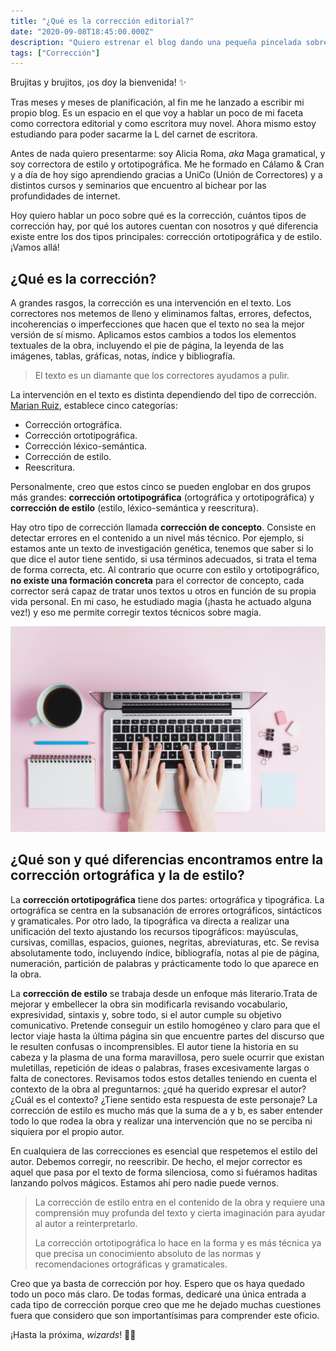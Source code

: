 ```yaml
---
title: "¿Qué es la corrección editorial?"
date: "2020-09-08T18:45:00.000Z"
description: "Quiero estrenar el blog dando una pequeña pincelada sobre la corrección editorial respondiendo a algunas preguntas: ¿qué es? ¿Cuántos tipos hay? ¿Cuál es el papel de los correctores?"
tags: ["Corrección"]
---
```


Brujitas y brujitos, ¡os doy la bienvenida! ✨

Tras meses y meses de planificación, al fin me he lanzado a escribir mi propio blog. Es un espacio en el que voy a hablar un poco de mi faceta como correctora editorial y como escritora muy novel. Ahora mismo estoy estudiando para poder sacarme la L del carnet de escritora.

Antes de nada quiero presentarme: soy Alicia Roma, _​aka_ Maga gramatical, y soy correctora de estilo y ortotipográfica. Me he formado en Cálamo & Cran y a día de hoy sigo aprendiendo gracias a UniCo (Unión de Correctores) y a distintos cursos y seminarios que encuentro al bichear por las profundidades de internet.

Hoy quiero hablar un poco sobre qué es la corrección, cuántos tipos de corrección hay, por qué los autores cuentan con nosotros y qué diferencia existe entre los dos tipos principales: corrección ortotipográfica y de estilo. ¡Vamos allá!

## ¿Qué es la corrección?

A grandes rasgos, la corrección es una intervención en el texto. Los correctores nos metemos de lleno y eliminamos faltas, errores, defectos, incoherencias o imperfecciones que hacen que el texto no sea la mejor versión de sí mismo. Aplicamos estos cambios a todos los elementos textuales de la obra, incluyendo el pie de página, la leyenda de las imágenes, tablas, gráficas, notas, índice y bibliografía.

> El texto es un diamante que los correctores ayudamos a pulir.

La intervención en el texto es distinta dependiendo del tipo de corrección. [Marian Ruiz](https://marianruiz.com/cinco-tipos-de-correccion-de-textos/), establece cinco categorías:
- Corrección ortográfica.
- Corrección ortotipográfica.
- Corrección léxico-semántica.
- Corrección de estilo.
- Reescritura.

Personalmente, creo que estos cinco se pueden englobar en dos grupos más grandes: **corrección ortotipográfica** (ortográfica y ortotipográfica) y **corrección de estilo** (estilo, léxico-semántica y reescritura).

Hay otro tipo de corrección llamada **corrección de concepto**. Consiste en detectar errores en el contenido a un nivel más técnico. Por ejemplo, si estamos ante un texto de investigación genética, tenemos que saber si lo que dice el autor tiene sentido, si usa términos adecuados, si trata el tema de forma correcta, etc. Al contrario que ocurre con estilo y ortotipográfico, **no existe una formación concreta** para el corrector de concepto, cada corrector será capaz de tratar unos textos u otros en función de su propia vida personal. En mi caso, he estudiado magia (¡hasta he actuado alguna vez!) y eso me permite corregir textos técnicos sobre magia.

![Solo son unas manos sobre un portatil muy caro, con un fondo rosa pastel monííííísimo.](./pink-laptop.jpg)

## ¿Qué son y qué diferencias encontramos entre la corrección ortográfica y la de estilo?

La **corrección ortotipográfica** tiene dos partes: ortográfica y tipográfica. La ortográfica se centra en la subsanación de errores ortográficos, sintácticos y gramaticales. Por otro lado, la tipográfica va directa a realizar una unificación del texto ajustando los recursos tipográficos: mayúsculas, cursivas, comillas, espacios, guiones, negritas, abreviaturas, etc. Se revisa absolutamente todo, incluyendo índice, bibliografía, notas al pie de página, numeración, partición de palabras y prácticamente todo lo que aparece en la obra.

La **corrección de estilo** se trabaja desde un enfoque más literario.Trata de mejorar y embellecer la obra sin modificarla revisando vocabulario, expresividad, sintaxis y, sobre todo, si el autor cumple su objetivo comunicativo. Pretende conseguir un estilo homogéneo y claro para que el lector viaje hasta la última página sin que encuentre partes del discurso que le resulten confusas o incomprensibles. El autor tiene la historia en su cabeza y la plasma de una forma maravillosa, pero suele ocurrir que existan muletillas, repetición de ideas o palabras, frases excesivamente largas o falta de conectores. Revisamos todos estos detalles teniendo en cuenta el contexto de la obra al preguntarnos: ¿qué ha querido expresar el autor? ¿Cuál es el contexto? ¿Tiene sentido esta respuesta de este personaje? La corrección de estilo es mucho más que la suma de a y b, es saber entender todo lo que rodea la obra y realizar una intervención que no se perciba ni siquiera por el propio autor.

En cualquiera de las correcciones es esencial que ​respetemos el estilo del autor​. Debemos corregir, no reescribir. De hecho, el mejor corrector es aquel que pasa por el texto de forma silenciosa, como si fuéramos haditas lanzando polvos mágicos. Estamos ahí pero nadie puede vernos.

> La corrección de estilo entra en el contenido de la obra y requiere una comprensión muy profunda del texto y cierta imaginación para ayudar al autor a reinterpretarlo.
>
> La corrección ortotipográfica lo hace en la forma y es más técnica ya que precisa un conocimiento absoluto de las normas y recomendaciones ortográficas y gramaticales.

Creo que ya basta de corrección por hoy. Espero que os haya quedado todo un poco más claro. De todas formas, dedicaré una única entrada a cada tipo de corrección porque creo que me he dejado muchas cuestiones fuera que considero que son importantísimas para comprender este oficio.

¡Hasta la próxima, _wizards_! 🧙‍♀️
   
